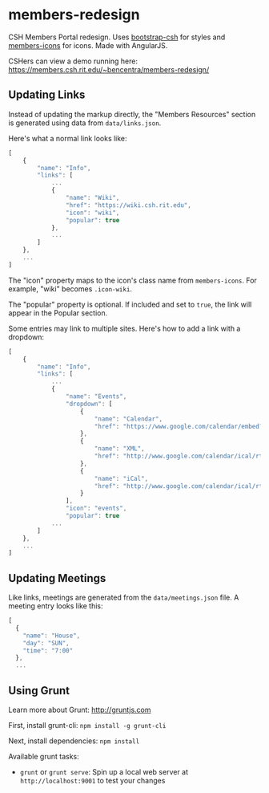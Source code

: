 members-redesign
================

CSH Members Portal redesign. Uses [bootstrap-csh](https://github.com/bencentra/bootstrap-csh) for styles and [members-icons](https://github.com/bencentra/members-icons) for icons. Made with AngularJS.

CSHers can view a demo running here: https://members.csh.rit.edu/~bencentra/members-redesign/

Updating Links
--------------

Instead of updating the markup directly, the "Members Resources" section is generated using data from `data/links.json`.

Here's what a normal link looks like:

```javascript
[
  	{ 
    	"name": "Info",
    	"links": [
    		...
        	{
        		"name": "Wiki",
        		"href": "https://wiki.csh.rit.edu",
        		"icon": "wiki",
        		"popular": true
        	},
        	...
    	]
  	},
  	...
]
```

The "icon" property maps to the icon's class name from `members-icons`. For example, "wiki" becomes `.icon-wiki`.

The "popular" property is optional. If included and set to `true`, the link will appear in the Popular section.

Some entries may link to multiple sites. Here's how to add a link with a dropdown:

```javascript
[
  	{ 
    	"name": "Info",
    	"links": [
    		...
        	{ 
		        "name": "Events",
		        "dropdown": [
		            {
		            	"name": "Calendar",
		            	"href": "https://www.google.com/calendar/embed?src=rti648k5hv7j3ae3a3rum8potk%40group.calendar.google.com&ctz=America/New_York"
		          	},
		          	{
		            	"name": "XML",
		            	"href": "http://www.google.com/calendar/ical/rti648k5hv7j3ae3a3rum8potk%40group.calendar.google.com/public/basic"
		          	},
		          	{
		            	"name": "iCal",
		            	"href": "http://www.google.com/calendar/ical/rti648k5hv7j3ae3a3rum8potk%40group.calendar.google.com/public/basic.ics"
		          	}
		        ],
		        "icon": "events",
		        "popular": true
        	...
    	]
  	},
  	...
]
```

Updating Meetings
-----------------

Like links, meetings are generated from the `data/meetings.json` file. A meeting entry looks like this:

```javascript
[
  { 
    "name": "House", 
    "day": "SUN", 
    "time": "7:00" 
  },
  ...
```

Using Grunt
-----------

Learn more about Grunt: http://gruntjs.com

First, install grunt-cli: `npm install -g grunt-cli`

Next, install dependencies: `npm install`

Available grunt tasks:
* `grunt` or `grunt serve`: Spin up a local web server at `http://localhost:9001` to test your changes
